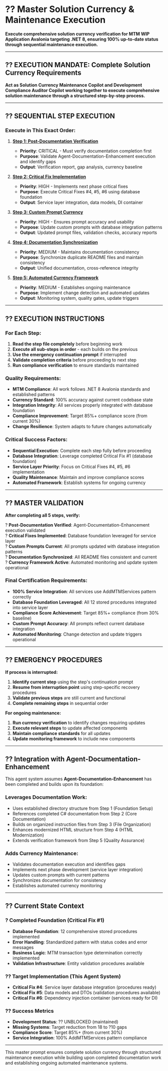 # **?? Master Solution Currency & Maintenance Execution**

**Execute comprehensive solution currency verification for MTM WIP Application Avalonia targeting .NET 8, ensuring 100% up-to-date status through sequential maintenance execution.**

---

## **?? EXECUTION MANDATE: Complete Solution Currency Requirements**

**Act as Solution Currency Maintenance Copilot and Development Compliance Auditor Copilot working together to execute comprehensive solution maintenance through a structured step-by-step process.**

---

## **?? SEQUENTIAL STEP EXECUTION**

### **Execute in This Exact Order:**

1. **[Step 1: Post-Documentation Verification](Step1_Post_Documentation_Verification.md)**
   - **Priority**: CRITICAL - Must verify documentation completion first
   - **Purpose**: Validate Agent-Documentation-Enhancement execution and identify gaps
   - **Output**: Verification report, gap analysis, currency baseline

2. **[Step 2: Critical Fix Implementation](Step2_Critical_Fix_Implementation.md)**
   - **Priority**: HIGH - Implements next phase critical fixes
   - **Purpose**: Execute Critical Fixes #4, #5, #6 using database foundation
   - **Output**: Service layer integration, data models, DI container

3. **[Step 3: Custom Prompt Currency](Step3_Custom_Prompt_Currency.md)**
   - **Priority**: HIGH - Ensures prompt accuracy and usability
   - **Purpose**: Update custom prompts with database integration patterns
   - **Output**: Updated prompt files, validation checks, accuracy reports

4. **[Step 4: Documentation Synchronization](Step4_Documentation_Synchronization.md)**
   - **Priority**: MEDIUM - Maintains documentation consistency
   - **Purpose**: Synchronize duplicate README files and maintain consistency
   - **Output**: Unified documentation, cross-reference integrity

5. **[Step 5: Automated Currency Framework](Step5_Automated_Currency_Framework.md)**
   - **Priority**: MEDIUM - Establishes ongoing maintenance
   - **Purpose**: Implement change detection and automated updates
   - **Output**: Monitoring system, quality gates, update triggers

---

## **?? EXECUTION INSTRUCTIONS**

### **For Each Step:**

1. **Read the step file completely** before beginning work
2. **Execute all sub-steps in order** - each builds on the previous
3. **Use the emergency continuation prompt** if interrupted
4. **Validate completion criteria** before proceeding to next step
5. **Run compliance verification** to ensure standards maintained

### **Quality Requirements:**

- **MTM Compliance**: All work follows .NET 8 Avalonia standards and established patterns
- **Currency Standard**: 100% accuracy against current codebase state
- **Integration Integrity**: All services properly integrated with database foundation
- **Compliance Improvement**: Target 85%+ compliance score (from current 30%)
- **Change Resilience**: System adapts to future changes automatically

### **Critical Success Factors:**

- **Sequential Execution**: Complete each step fully before proceeding
- **Database Integration**: Leverage completed Critical Fix #1 (database foundation)
- **Service Layer Priority**: Focus on Critical Fixes #4, #5, #6 implementation
- **Quality Maintenance**: Maintain and improve compliance scores
- **Automated Framework**: Establish systems for ongoing currency

---

## **?? MASTER VALIDATION**

**After completing all 5 steps, verify:**

? **Post-Documentation Verified**: Agent-Documentation-Enhancement execution validated  
? **Critical Fixes Implemented**: Database foundation leveraged for service layer  
? **Custom Prompts Current**: All prompts updated with database integration patterns  
? **Documentation Synchronized**: All README files consistent and current  
? **Currency Framework Active**: Automated monitoring and update system operational

### **Final Certification Requirements:**

- **100% Service Integration**: All services use AddMTMServices pattern correctly
- **Database Foundation Leveraged**: All 12 stored procedures integrated into service layer
- **Compliance Score Achievement**: Target 85%+ compliance (from 30% baseline)
- **Custom Prompt Accuracy**: All prompts reflect current database integration
- **Automated Monitoring**: Change detection and update triggers operational

---

## **?? EMERGENCY PROCEDURES**

**If process is interrupted:**

1. **Identify current step** using the step's continuation prompt
2. **Resume from interruption point** using step-specific recovery procedures
3. **Validate previous steps** are still current and functional
4. **Complete remaining steps** in sequential order

**For ongoing maintenance:**

1. **Run currency verification** to identify changes requiring updates
2. **Execute relevant steps** to update affected components
3. **Maintain compliance standards** for all updates
4. **Update monitoring framework** to include new components

---

## **?? Integration with Agent-Documentation-Enhancement**

This agent system assumes **Agent-Documentation-Enhancement** has been completed and builds upon its foundation:

### **Leverages Documentation Work:**
- Uses established directory structure from Step 1 (Foundation Setup)
- References completed C# documentation from Step 2 (Core Documentation)
- Builds on organized instruction files from Step 3 (File Organization)
- Enhances modernized HTML structure from Step 4 (HTML Modernization)
- Extends verification framework from Step 5 (Quality Assurance)

### **Adds Currency Maintenance:**
- Validates documentation execution and identifies gaps
- Implements next phase development (service layer integration)
- Updates custom prompts with current patterns
- Synchronizes documentation for consistency
- Establishes automated currency monitoring

---

## **?? Current State Context**

### **? Completed Foundation (Critical Fix #1)**
- **Database Foundation**: 12 comprehensive stored procedures implemented
- **Error Handling**: Standardized pattern with status codes and error messages
- **Business Logic**: MTM transaction type determination correctly implemented
- **Validation Infrastructure**: Entity validation procedures available

### **?? Target Implementation (This Agent System)**
- **Critical Fix #4**: Service layer database integration (procedures ready)
- **Critical Fix #5**: Data models and DTOs (validation procedures available)
- **Critical Fix #6**: Dependency injection container (services ready for DI)

### **?? Success Metrics**
- **Development Status**: ?? UNBLOCKED (maintained)
- **Missing Systems**: Target reduction from 18 to ?10 gaps
- **Compliance Score**: Target 85%+ (from current 30%)
- **Service Integration**: 100% AddMTMServices pattern compliance

---

This master prompt ensures complete solution currency through structured maintenance execution while building upon completed documentation work and establishing ongoing automated maintenance systems.